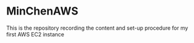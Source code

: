 # MinChenAWS
This is the repository recording the content and set-up procedure for my first AWS EC2 instance
